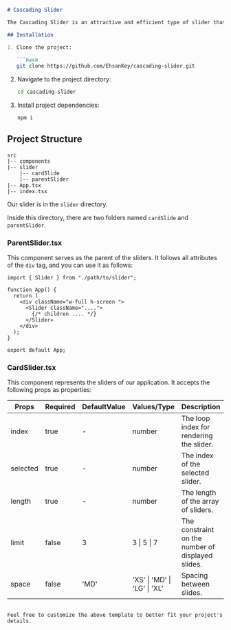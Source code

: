 ```markdown
# Cascading Slider

The Cascading Slider is an attractive and efficient type of slider that allows you to create an organized slider. This slider enables you to easily create and display your own cascading slider using the Slider and CardSlider components. Features of this slider include the ability to select the current slide, constraints on the number of slides, and settings for the spacing between slides.

## Installation

1. Clone the project:

   ```bash
   git clone https://github.com/EhsanKey/cascading-slider.git
   ```

2. Navigate to the project directory:

   ```bash
   cd cascading-slider
   ```

3. Install project dependencies:

   ```bash
   npm i
   ```

## Project Structure

```
src
|-- components
|-- slider
    |-- cardSlide
    |-- parentSlider
|-- App.tsx
|-- index.tsx
```

Our slider is in the `slider` directory.

Inside this directory, there are two folders named `cardSlide` and `parentSlider`.

### ParentSlider.tsx

This component serves as the parent of the sliders. It follows all attributes of the `div` tag, and you can use it as follows:

```tsx
import { Slider } from "./path/to/slider";

function App() {
  return (
    <div className="w-full h-screen ">
      <Slider className="....">
        {/* children .... */}
      </Slider>
    </div>
  );
}

export default App;
```

### CardSlider.tsx

This component represents the sliders of our application. It accepts the following props as properties:

| Props      | Required | DefaultValue | Values/Type         | Description                                        |
|------------|----------|--------------|---------------------|----------------------------------------------------|
| index      | true     | -            | number              | The loop index for rendering the slider.           |
| selected   | true     | -            | number              | The index of the selected slider.                  |
| length     | true     | -            | number              | The length of the array of sliders.                |
| limit      | false    | 3            | 3 \| 5 \| 7         | The constraint on the number of displayed slides.  |
| space      | false    | 'MD'         | 'XS' \| 'MD' \| 'LG' \| 'XL' | Spacing between slides.                   |
```

Feel free to customize the above template to better fit your project's details.